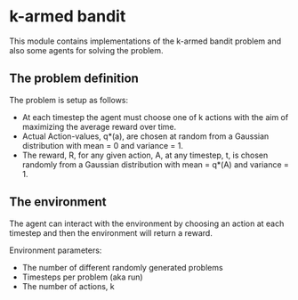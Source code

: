 # k-armed bandit

This module contains implementations of the k-armed bandit problem and also some agents for solving the problem.

## The problem definition

The problem is setup as follows:
- At each timestep the agent must choose one of k actions with the aim of maximizing the average reward over time.
- Actual Action-values, q*(a), are chosen at random from a Gaussian distribution with mean = 0 and variance = 1.
- The reward, R, for any given action, A, at any timestep, t, is chosen randomly from a Gaussian distribution with mean = q*(A) and variance = 1.

## The environment

The agent can interact with the environment by choosing an action at each timestep and then the environment will return a reward.

Environment parameters:
- The number of different randomly generated problems
- Timesteps per problem (aka run)
- The number of actions, k
